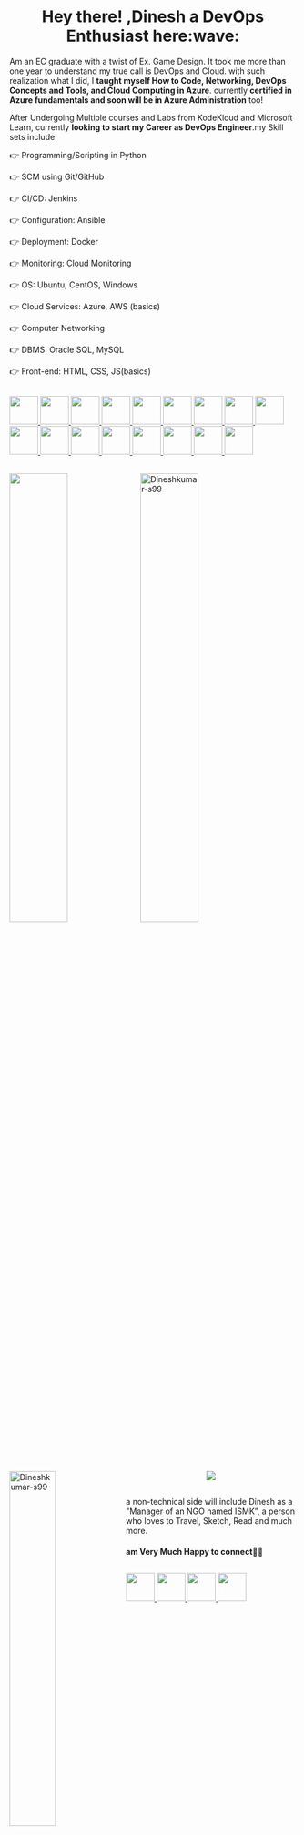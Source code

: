 <h1 align="center">Hey there! <!---<img src="https://github.com/TheDudeThatCode/TheDudeThatCode/blob/master/Assets/Hi.gif" width="29px"/>--->,Dinesh a DevOps Enthusiast here:wave:</h1>


Am an EC graduate with a twist of Ex. Game Design. It took me more than one year to understand my true call is DevOps and Cloud. with such realization what I did, I **taught myself How to Code, Networking, DevOps Concepts and Tools, and Cloud Computing in Azure**. currently **certified in Azure fundamentals and soon will be in Azure Administration** too!

After Undergoing Multiple courses and Labs from KodeKloud and Microsoft Learn, currently **looking to start my Career as DevOps Engineer**.my Skill sets include
<p>👉 Programming/Scripting in Python</p>
<p>👉 SCM using Git/GitHub</p>
<p>👉 CI/CD: Jenkins</p>
<p>👉 Configuration: Ansible</p>
<p>👉 Deployment: Docker</p>
<p>👉 Monitoring: Cloud Monitoring</p>
<p>👉 OS: Ubuntu, CentOS, Windows</p>
<p>👉 Cloud Services: Azure, AWS (basics)</p>
<p>👉 Computer Networking</p>
<p>👉 DBMS: Oracle SQL, MySQL</p>
<p>👉 Front-end: HTML, CSS, JS(basics)</p>


<h2></h2>
<a href= "#"> <img width ='50px' src ='https://www.svgrepo.com/show/376344/python.svg'> </a>
<a href= "#"> <img width ='50px' src ='https://www.svgrepo.com/show/452210/git.svg'> </a>
<a href= "#"> <img width ='50px' src ='https://www.svgrepo.com/show/448225/github.svg'> </a>
<a href= "#"> <img width ='50px' src ='https://www.svgrepo.com/show/448226/gitlab.svg'> </a>
<a href= "#"> <img width ='50px' src ='https://www.svgrepo.com/show/373699/jenkins.svg'> </a>
<a href= "#"> <img width ='50px' src ='https://www.svgrepo.com/show/353399/ansible.svg'> </a>
<a href= "#"> <img width ='50px' src ='https://www.svgrepo.com/show/373553/docker.svg'> </a>
<a href= "#"> <img width ='50px' src ='https://www.svgrepo.com/show/375376/cloud-monitoring.svg'> </a>
<a href= "#"> <img width ='50px' src ='https://www.svgrepo.com/show/452122/ubuntu.svg'> </a>
<a href= "#"> <img width ='50px' src ='https://www.svgrepo.com/show/448236/linux.svg'> </a>
<a href= "#"> <img width ='50px' src ='https://www.svgrepo.com/show/475695/windowsphone-color.svg'> </a>
<a href= "#"> <img width ='50px' src ='https://www.svgrepo.com/show/353467/azure-icon.svg'> </a>
<a href= "#"> <img width ='50px' src ='https://www.svgrepo.com/show/448266/aws.svg'> </a>
<a href= "#"> <img width ='50px' src ='https://www.svgrepo.com/show/261886/networking-share.svg'> </a>
<a href= "#"> <img width ='50px' src ='https://www.svgrepo.com/show/452228/html-5.svg'> </a>
<a href= "#"> <img width ='50px' src ='https://www.svgrepo.com/show/452185/css-3.svg'> </a>
<a href= "#"> <img width ='50px' src ='https://www.svgrepo.com/show/452045/js.svg'> </a>
<h2></h2>


<img align="left" width="45%" src='https://github-readme-stats.vercel.app/api?username=Dineshkumar-s99&show_icons=true&theme=radical&count_private=true'/>
<img align="center" width="45%" src="https://github-readme-streak-stats.herokuapp.com?user=Dineshkumar-s99&count_private=true&theme=radical" alt="Dineshkumar-s99"/>
<img align="left" width="40%" src="https://github-readme-stats.vercel.app/api/top-langs/?username=Dineshkumar-s99&count_private=true&theme=radical&layout=compact" alt="Dineshkumar-s99" />
 
<!--<p align="center">--> 
 
<div align="center">
<!--<h4>🏆 Github Profile Trophies</h4>-->
<a href="https://github.com/ryo-ma/github-profile-trophy">
<img src="https://github-profile-trophy.vercel.app/?username=Dineshkumar-s99&theme=monokai&row=1&column=4">
</a>
</div>
<h2></h2>



<p>a non-technical side will include Dinesh as a "Manager of an NGO named ISMK”, a person who loves to Travel, Sketch, Read and much more.</p>
<p></p>

#### am Very Much Happy to connect🤝😄
<h2></h2>
<a href= "https://mail.google.com/mail/?view=cm&fs=1&tf=1&to=todineshkumar@outlook.com"> <img width ='50px' src ='https://www.svgrepo.com/show/444193/brand-google-gmail.svg'> </a>
<a href= "https://www.linkedin.com/in/dineshkumar-s99/"> <img width ='50px' src ='https://www.svgrepo.com/show/354000/linkedin-icon.svg'> </a>
<a href= "https://instagram.com/dinesh_sanjay_1866?igshid=MzNlNGNkZWQ4Mg=="> <img width ='50px' src ='https://www.svgrepo.com/show/303154/instagram-2016-logo.svg'> </a>
<a href= "https://www.snapchat.com/add/dinesh-1866?share_id=tXwSE1J2KU4&locale=en-IN"> <img width ='50px' src ='https://www.svgrepo.com/show/177117/snapchat-social-media.svg'> </a>


<!--
### Hi there 👋
**Dineshkumar-S99/Dineshkumar-s99** is a ✨ _special_ ✨ repository because its `README.md` (this file) appears on your GitHub profile.

Here are some ideas to get you started:

- 🔭 I’m currently working on ...
- 🌱 I’m currently learning ...
- 👯 I’m looking to collaborate on ...
- 🤔 I’m looking for help with ...
- 💬 Ask me about ...
- 📫 How to reach me: ...
- 😄 Pronouns: ...
- ⚡ Fun fact: ...
-->
